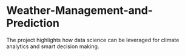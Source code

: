 # Weather-Management-and-Prediction
The project highlights how data science can be leveraged for climate analytics and smart decision making.
